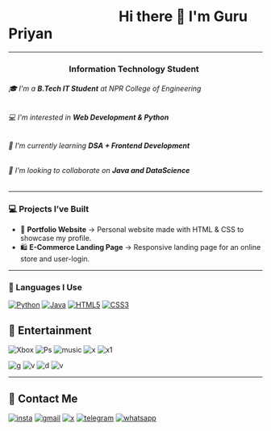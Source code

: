 # &nbsp; &nbsp; &nbsp; &nbsp; &nbsp;  &nbsp; &nbsp; &nbsp; &nbsp; &nbsp; &nbsp; &nbsp; &nbsp; &nbsp; &nbsp; &nbsp; &nbsp;Hi there 👋 I'm Guru Priyan
---
###  &nbsp; &nbsp; &nbsp; &nbsp; &nbsp; &nbsp; &nbsp; &nbsp; &nbsp; &nbsp; &nbsp; &nbsp; &nbsp; &nbsp; &nbsp; &nbsp;Information Technology Student

###### 🎓 I'm a **B.Tech IT Student** at NPR College of Engineering  
 ###### 💻 I'm interested in **Web Development & Python**  
###### 🌱 I'm currently learning **DSA + Frontend Development**  
###### 🤝 I'm looking to collaborate on **Java and DataScience**  
---
### 💻 Projects I’ve Built

- 🎨 **Portfolio Website** → Personal website made with HTML & CSS to showcase my profile.  
- 🛍️ **E-Commerce Landing Page** → Responsive landing page for an online store and user-login.  
---

### 🚀 Languages I Use

[![Python](https://img.shields.io/badge/Python-3776AB?style=for-the-badge&logo=python&logoColor=white)](https://www.python.org/)
[![Java](https://img.shields.io/badge/Java-007396?style=for-the-badge&logo=java&logoColor=white)](https://www.java.com/)
[![HTML5](https://img.shields.io/badge/HTML5-E34F26?style=for-the-badge&logo=html5&logoColor=white)](https://developer.mozilla.org/en-US/docs/Web/HTML)
[![CSS3](https://img.shields.io/badge/CSS3-1572B6?style=for-the-badge&logo=css3&logoColor=white)](https://developer.mozilla.org/en-US/docs/Web/CSS)

## 🍿 Entertainment

![Xbox](	https://img.shields.io/badge/Xbox-107C10?style=for-the-badge&logo=xbox&logoColor=white)
![Ps](	https://img.shields.io/badge/PlayStation-003791?style=for-the-badge&logo=playstation&logoColor=white)
![music](https://img.shields.io/badge/Spotify-1ED760?&style=for-the-badge&logo=spotify&logoColor=white)
![x](https://img.shields.io/badge/Amazon%20Prime-00A8E1?style=for-the-badge&logo=netflix&logoColor=white)
![x1](https://img.shields.io/badge/Netflix-E50914?style=for-the-badge&logo=netflix&logoColor=white)

![g](https://media.giphy.com/media/v1.Y2lkPTc5MGI3NjExMjJmdGhhenpkOHExZGx4ano3NWxoZndmcmpydmlqZWpoa204czM0MiZlcD12MV9naWZzX3NlYXJjaCZjdD1n/aR69F5A9tz2kkVYUAz/giphy.gif)
![v](https://media.giphy.com/media/v1.Y2lkPTc5MGI3NjExdDd6aHcxM2E2aGJ6aWtpdjlodW4yZDRkaThvNjljNmpiN3JmdDlvcyZlcD12MV9naWZzX3NlYXJjaCZjdD1n/WigoI4GdrDEcw/giphy.gif)
![d](https://media1.giphy.com/media/v1.Y2lkPTc5MGI3NjExODRuMmRxMmF6dzVnZTY3bHcxc2luM3J1YTMzZ2EyeWF0Z2h0NG45aSZlcD12MV9pbnRlcm5hbF9naWZfYnlfaWQmY3Q9Zw/NRKql0nuDIX8dJfjT7/giphy.gif)
![v](https://media.giphy.com/media/v1.Y2lkPWVjZjA1ZTQ3cW84cjBpenk5Y3h4MmdxbnJyYzVudmM4eWZlaXFxMnZ3MjB3NHpqaSZlcD12MV9naWZzX3NlYXJjaCZjdD1n/YVbFW9JoU5v1K/giphy.gif)

---


## 📱 Contact Me
[![insta](https://img.shields.io/badge/Instagram-E4405F?style=for-the-badge&logo=instagram&logoColor=white)]()
[![gmail](https://img.shields.io/badge/Gmail-D14836?style=for-the-badge&logo=gmail&logoColor=white)]()
[![x](https://img.shields.io/badge/Twitter-1DA1F2?style=for-the-badge&logo=twitter&logoColor=white)]()
[![telegram](https://img.shields.io/badge/Telegram-2CA5E0?style=for-the-badge&logo=telegram&logoColor=white)]()
[![whatsapp](https://img.shields.io/badge/WhatsApp-25D366?style=for-the-badge&logo=whatsapp&logoColor=white)]()

